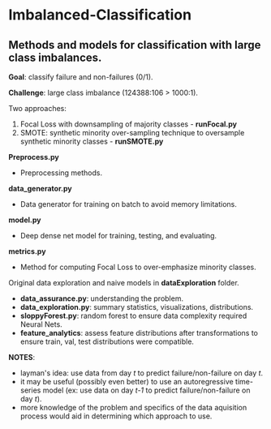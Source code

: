 # Imbalanced-Classification
## Methods and models for classification with large class imbalances. 

**Goal**: classify failure and non-failures (0/1). 

**Challenge**: large class imbalance (124388:106 > 1000:1).

Two approaches:
  1. Focal Loss with downsampling of majority classes - **runFocal.py**
  2. SMOTE: synthetic minority over-sampling technique to oversample synthetic minority classes - **runSMOTE.py**
  

**Preprocess.py**
  - Preprocessing methods. 
  
**data_generator.py**
  - Data generator for training on batch to avoid memory limitations.  
  
**model.py**
  - Deep dense net model for training, testing, and evaluating.
  
**metrics.py**
  - Method for computing Focal Loss to over-emphasize minority classes. 
  
Original data exploration and naive models in **dataExploration** folder. 
  - **data_assurance.py**: understanding the problem. 
  - **data_exploration.py**: summary statistics, visualizations, distributions. 
  - **sloppyForest.py**: random forest to ensure data complexity required Neural Nets.
  - **feature_analytics**: assess feature distributions after transformations to ensure train, val, test distributions were compatible. 
  
**NOTES**:
  - layman's idea: use data from day *t* to predict failure/non-failure on day *t*.  
  - it may be useful (possibly even better) to use an autoregressive time-series model (ex: use data on day *t-1* to predict failure/non-failure on day *t*).
  - more knowledge of the problem and specifics of the data aquisition process would aid in determining which approach to use. 
